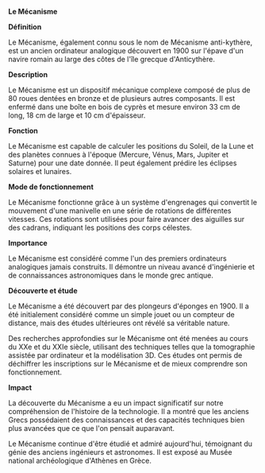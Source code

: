 **Le Mécanisme**

**Définition**

Le Mécanisme, également connu sous le nom de Mécanisme anti-kythère, est un ancien ordinateur analogique découvert en 1900 sur l'épave d'un navire romain au large des côtes de l'île grecque d'Anticythère.

**Description**

Le Mécanisme est un dispositif mécanique complexe composé de plus de 80 roues dentées en bronze et de plusieurs autres composants. Il est enfermé dans une boîte en bois de cyprès et mesure environ 33 cm de long, 18 cm de large et 10 cm d'épaisseur.

**Fonction**

Le Mécanisme est capable de calculer les positions du Soleil, de la Lune et des planètes connues à l'époque (Mercure, Vénus, Mars, Jupiter et Saturne) pour une date donnée. Il peut également prédire les éclipses solaires et lunaires.

**Mode de fonctionnement**

Le Mécanisme fonctionne grâce à un système d'engrenages qui convertit le mouvement d'une manivelle en une série de rotations de différentes vitesses. Ces rotations sont utilisées pour faire avancer des aiguilles sur des cadrans, indiquant les positions des corps célestes.

**Importance**

Le Mécanisme est considéré comme l'un des premiers ordinateurs analogiques jamais construits. Il démontre un niveau avancé d'ingénierie et de connaissances astronomiques dans le monde grec antique.

**Découverte et étude**

Le Mécanisme a été découvert par des plongeurs d'éponges en 1900. Il a été initialement considéré comme un simple jouet ou un compteur de distance, mais des études ultérieures ont révélé sa véritable nature.

Des recherches approfondies sur le Mécanisme ont été menées au cours du XXe et du XXIe siècle, utilisant des techniques telles que la tomographie assistée par ordinateur et la modélisation 3D. Ces études ont permis de déchiffrer les inscriptions sur le Mécanisme et de mieux comprendre son fonctionnement.

**Impact**

La découverte du Mécanisme a eu un impact significatif sur notre compréhension de l'histoire de la technologie. Il a montré que les anciens Grecs possédaient des connaissances et des capacités techniques bien plus avancées que ce que l'on pensait auparavant.

Le Mécanisme continue d'être étudié et admiré aujourd'hui, témoignant du génie des anciens ingénieurs et astronomes. Il est exposé au Musée national archéologique d'Athènes en Grèce.